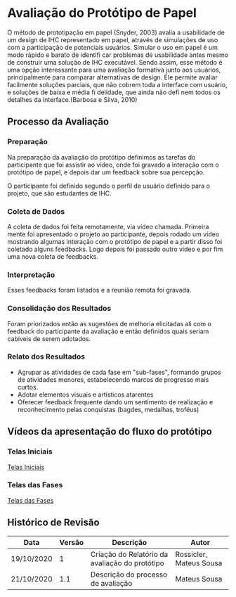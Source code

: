 # Avaliação do Protótipo de Papel

O método de prototipação em papel (Snyder, 2003) avalia a usabilidade de um design de IHC representado em papel, através de simulações de uso com a participação de potenciais usuários. Simular o uso em papel é um modo rápido e barato de identifi car problemas de usabilidade antes mesmo de construir uma solução de IHC executável. Sendo assim, esse método é uma opção interessante para uma avaliação formativa junto aos usuários, principalmente para comparar alternativas de design. Ele permite avaliar facilmente soluções parciais, que não cobrem toda a interface com usuário, e soluções de baixa e média fi delidade, que ainda não defi nem todos os detalhes da interface.(Barbosa e Silva, 2010)

## Processo da Avaliação

### Preparação
Na preparação da avaliação do protótipo definimos as tarefas do participante que foi assistir ao vídeo, onde foi gravado a interação com o protótipo de papel, e depois dar um feedback sobre sua percepção. 

O participante foi definido segundo o perfil de usuário definido para o projeto, que são estudantes de IHC.

### Coleta de Dados

A coleta de dados foi feita remotamente, via video chamada. Primeira mente foi apresentado o projeto ao participante, depois rodado um vídeo mostrando algumas interação com o protótipo de papel e a partir disso foi coletado alguns feedbacks. Logo depois foi passado outro vídeo e por fim uma nova coleta de feedbacks.

### Interpretação

Esses feedbacks foram listados e a reunião remota foi gravada.

### Consolidação dos Resultados

Foram priorizados então as sugestões de melhoria elicitadas ali com o feedback do participante da avaliação e então definidos quais seriam cabíveis de serem adotados.

### Relato dos Resultados

- Agrupar as atividades de cada fase em "sub-fases", formando grupos de atividades menores, estabelecendo marcos de progresso mais curtos.
- Adotar elementos visuais e artísticos atarentes
- Oferecer feedback frequente dando um sentimento de realização e reconhecimento pelas conquistas (bagdes, medalhas, troféus)

## Vídeos da apresentação do fluxo do protótipo

### Telas Iniciais

[Telas Iniciais](https://www.youtube.com/watch?v=xxjV5G7GopA)

### Telas das Fases
[Telas das Fases](https://www.youtube.com/watch?v=KPzk1-gzyBo)

## Histórico de Revisão

| Data | Versão| Descrição | Autor |
|----|----|----|----|
| 19/10/2020 | 1 | Criação do Relatório da avaliação do protótipo| Rossicler, Mateus Sousa |
| 21/10/2020 | 1.1 | Descrição do processo de avaliação|  Mateus Sousa |